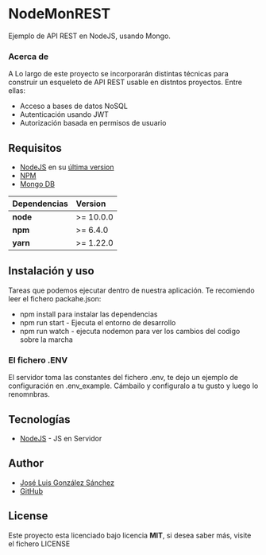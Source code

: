 # NodeMonREST
Ejemplo de API REST en NodeJS, usando Mongo.

### Acerca de
A Lo largo de este proyecto se incorporarán distintas técnicas para construir un esqueleto de API REST usable en distntos proyectos. Entre ellas:
* Acceso a bases de datos NoSQL
* Autenticación usando JWT
* Autorización basada en permisos de usuario

## Requisitos
* [NodeJS](https://nodejs.org/es/) en su [última version](https://nodejs.org/es/download/)
* [NPM](https://www.npmjs.com/)
* [Mongo DB](https://www.mongodb.com/es)

| Dependencias | Version   |
|:-------------|:----------| 
| __node__     | >= 10.0.0 |
| __npm__      | >= 6.4.0  |
| __yarn__     | >= 1.22.0 |

## Instalación y uso
Tareas que podemos ejecutar dentro de nuestra aplicación. Te recomiendo leer el fichero packahe.json:
* npm install para instalar las dependencias 
* npm run start - Ejecuta el entorno de desarrollo
* npm run watch - ejecuta nodemon para ver los cambios del codigo sobre la marcha

### El fichero .ENV
El servidor toma las constantes del fichero .env, te dejo un ejemplo de configuración en .env_example. Cámbailo y configuralo a tu gusto y luego lo renomnbras.
 
## Tecnologías
* [NodeJS](https://nodejs.org/es/) - JS en Servidor

## Author
* [José Luis González Sánchez](https://twitter.com/joseluisgonsan)
* [GitHub](https://github.com/joseluisgs)

## License
Este proyecto esta licenciado bajo licencia __MIT__, si desea saber más, visite el fichero LICENSE
